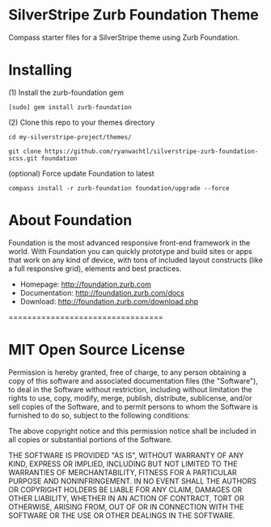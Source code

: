 SilverStripe Zurb Foundation Theme
=================================

Compass starter files for a SilverStripe theme using Zurb Foundation.

Installing
=================================

(1) Install the zurb-foundation gem

`[sudo] gem install zurb-foundation`

(2) Clone this repo to your themes directory

`cd my-silverstripe-project/themes/`

`git clone https://github.com/ryanwachtl/silverstripe-zurb-foundation-scss.git foundation`

(optional) Force update Foundation to latest

`compass install -r zurb-foundation foundation/upgrade --force`

About Foundation
=================================

Foundation is the most advanced responsive front-end framework in the world. With Foundation you can quickly prototype and build sites or apps that work on any kind of device, with tons of included layout constructs (like a full responsive grid), elements and best practices.

- Homepage:      http://foundation.zurb.com
- Documentation: http://foundation.zurb.com/docs
- Download:      http://foundation.zurb.com/download.php

=================================

MIT Open Source License
=================================

Permission is hereby granted, free of charge, to any person obtaining a copy of this software and associated documentation files (the "Software"), to deal in the Software without restriction, including without limitation the rights to use, copy, modify, merge, publish, distribute, sublicense, and/or sell copies of the Software, and to permit persons to whom the Software is furnished to do so, subject to the following conditions:

The above copyright notice and this permission notice shall be included in all copies or substantial portions of the Software.

THE SOFTWARE IS PROVIDED "AS IS", WITHOUT WARRANTY OF ANY KIND, EXPRESS OR IMPLIED, INCLUDING BUT NOT LIMITED TO THE WARRANTIES OF MERCHANTABILITY, FITNESS FOR A PARTICULAR PURPOSE AND NONINFRINGEMENT. IN NO EVENT SHALL THE AUTHORS OR COPYRIGHT HOLDERS BE LIABLE FOR ANY CLAIM, DAMAGES OR OTHER LIABILITY, WHETHER IN AN ACTION OF CONTRACT, TORT OR OTHERWISE, ARISING FROM, OUT OF OR IN CONNECTION WITH THE SOFTWARE OR THE USE OR OTHER DEALINGS IN THE SOFTWARE.
